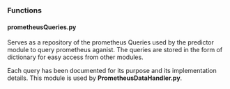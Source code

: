 ### Functions

#### prometheusQueries.py

Serves as a repository of the prometheus Queries used by the predictor module to query prometheus aganist. The queries are stored in the form of dictionary for easy access from other modules.

Each query has been documented for its purpose and its implementation details.
This module is used by **PrometheusDataHandler.py**.

